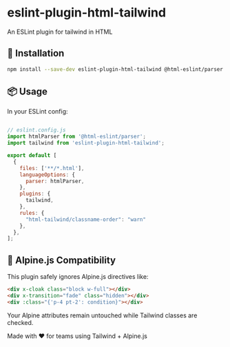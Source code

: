 # eslint-plugin-html-tailwind

An ESLint plugin for tailwind in HTML


## 🚀 Installation

```bash
npm install --save-dev eslint-plugin-html-tailwind @html-eslint/parser
```

## 📦 Usage

In your ESLint config:

```js

// eslint.config.js
import htmlParser from '@html-eslint/parser';
import tailwind from 'eslint-plugin-html-tailwind';

export default [
  {
    files: ['**/*.html'],
    languageOptions: {
      parser: htmlParser,
    },
    plugins: {
      tailwind,
    },
    rules: {
      "html-tailwind/classname-order": "warn"
    },
  },
];

```

## 🧬 Alpine.js Compatibility

This plugin safely ignores Alpine.js directives like:

```html
<div x-cloak class="block w-full"></div>
<div x-transition="fade" class="hidden"></div>
<div :class="{'p-4 pt-2': condition}"></div>
```

Your Alpine attributes remain untouched while Tailwind classes are checked.


Made with ❤️ for teams using Tailwind + Alpine.js
